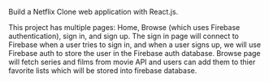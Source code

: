 Build a Netflix Clone web application with React.js.

This project has multiple pages: Home, Browse (which uses Firebase authentication), sign in, and sign up. The sign in page will connect to Firebase when a user tries to sign in, and when a user signs up, we will use Firebase auth to store the user in the Firebase auth database. Browse page will fetch series and films from movie API and users can add them to thier favorite lists which will be stored into firebase database.
